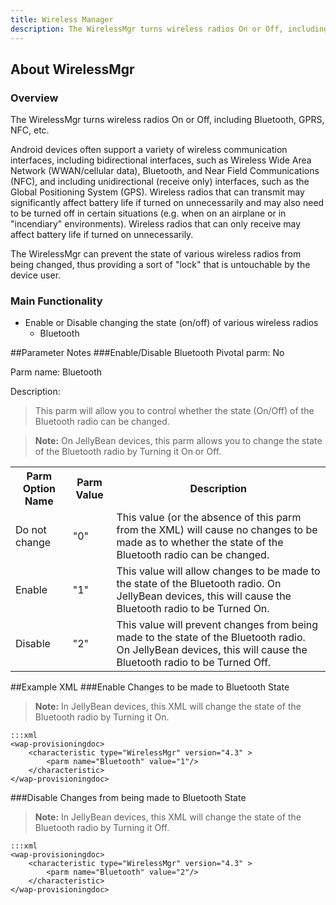 ```yaml
---
title: Wireless Manager
description: The WirelessMgr turns wireless radios On or Off, including Bluetooth, GPRS, NFC, etc.
---
```

## About WirelessMgr

### Overview

The WirelessMgr turns wireless radios On or Off, including Bluetooth, GPRS, NFC, etc.

Android devices often support a variety of wireless communication interfaces, including bidirectional interfaces, such as Wireless Wide Area Network (WWAN/cellular data), Bluetooth, and Near Field Communications (NFC), and including unidirectional (receive only) interfaces, such as the Global Positioning System (GPS). Wireless radios that can transmit may significantly affect battery life if turned on unnecessarily and may also need to be turned off in certain situations (e.g. when on an airplane or in "incendiary" environments). Wireless radios that can only receive may affect battery life if turned on unnecessarily.

The WirelessMgr can prevent the state of various wireless radios from being changed, thus providing a sort of "lock" that is untouchable by the device user.

### Main Functionality

* Enable or Disable changing the state (on/off) of various wireless radios
	* Bluetooth

##Parameter Notes
###Enable/Disable Bluetooth
Pivotal parm: No

Parm name: Bluetooth

Description: 

>This parm will allow you to control whether the state (On/Off) of the Bluetooth radio can be changed.

>**Note:** On JellyBean devices, this parm allows you to change the state of the Bluetooth radio by Turning it On or Off. 

<div class="parm-table">
 <table>
	<tr>
		<th>Parm Option Name</th>
		<th>Parm Value</th>
		<th>Description</th>
	</tr>
  <tr>
    <td>Do not change</td>
    <td>"0"</td>
	<td>This value (or the absence of this parm from the XML) will cause no changes to be made as to whether the state of the Bluetooth radio can be changed.</td>
  </tr>
  <tr>
    <td>Enable</td>
    <td>"1"</td>
	<td>This value will allow changes to be made to the state of the Bluetooth radio. On JellyBean devices, this will cause the Bluetooth radio to be Turned On.</td>
  </tr>
  <tr>
    <td>Disable</td>
    <td>"2"</td>
	<td>This value will prevent changes from being made to the state of the Bluetooth radio. On JellyBean devices, this will cause the Bluetooth radio to be Turned Off.</td>
  </tr>
</table>
</div>	


##Example XML
###Enable Changes to be made to Bluetooth State

>**Note:** In JellyBean devices, this XML will change the state of the Bluetooth radio by Turning it On.

	:::xml
	<wap-provisioningdoc>
		<characteristic type="WirelessMgr" version="4.3" >
			<parm name="Bluetooth" value="1"/>
		</characteristic>
	</wap-provisioningdoc>

###Disable Changes from being made to Bluetooth State

>**Note:** In JellyBean devices, this XML will change the state of the Bluetooth radio by Turning it Off.

	:::xml
	<wap-provisioningdoc>
		<characteristic type="WirelessMgr" version="4.3" >
			<parm name="Bluetooth" value="2"/>
		</characteristic>
	</wap-provisioningdoc>
	
